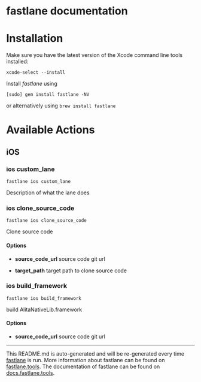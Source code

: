 fastlane documentation
================
# Installation

Make sure you have the latest version of the Xcode command line tools installed:

```
xcode-select --install
```

Install _fastlane_ using
```
[sudo] gem install fastlane -NV
```
or alternatively using `brew install fastlane`

# Available Actions
## iOS
### ios custom_lane
```
fastlane ios custom_lane
```
Description of what the lane does
### ios clone_source_code
```
fastlane ios clone_source_code
```
Clone source code

#### Options

* **source_code_url** source code git url

* **target_path** target path to clone source code
### ios build_framework
```
fastlane ios build_framework
```
build AlitaNativeLib.framework

#### Options

* **source_code_url** source code git url

----

This README.md is auto-generated and will be re-generated every time [fastlane](https://fastlane.tools) is run.
More information about fastlane can be found on [fastlane.tools](https://fastlane.tools).
The documentation of fastlane can be found on [docs.fastlane.tools](https://docs.fastlane.tools).
